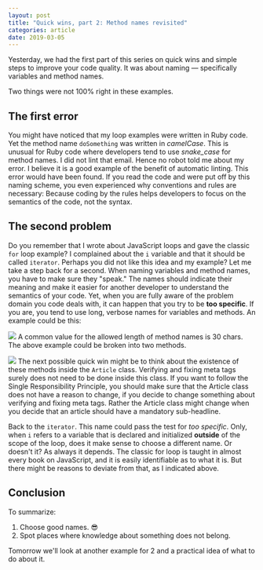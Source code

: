 ```yaml
---
layout: post
title: "Quick wins, part 2: Method names revisited"
categories: article
date: 2019-03-05
---
```



Yesterday, we had the first part of this series on quick wins and simple steps to improve your code quality. It was about naming — specifically variables and method names.

Two things were not 100% right in these examples.

## The first error

You might have noticed that my loop examples were written in Ruby code. Yet the method name `doSomething` was written in _camelCase_. This is unusual for Ruby code where developers tend to use _snake\_case_ for method names.
I did not lint that email. Hence no robot told me about my error. I believe it is a good example of the benefit of automatic linting. This error would have been found. If you read the code and were put off by this naming scheme, you even experienced why conventions and rules are necessary: Because coding by the rules helps developers to focus on the semantics of the code, not the syntax.

## The second problem

Do you remember that I wrote about JavaScript loops and gave the classic `for` loop example? I complained about the `i` variable and that it should be called `iterator`. Perhaps you did not like this idea and my example? Let me take a step back for a second.
When naming variables and method names, you have to make sure they "speak." The names should indicate their meaning and make it easier for another developer to understand the semantics of your code. Yet, when you are fully aware of the problem domain you code deals with, it can happen that you try to be **too specific**. If you are, you tend to use long, verbose names for variables and methods. An example could be this:

![][image-1]
A common value for the allowed length of method names is 30 chars. The above example could be broken into two methods.

![][image-2]
The next possible quick win might be to think about the existence of these methods inside the `Article` class. Verifying and fixing meta tags surely does not need to be done inside this class. If you want to follow the Single Responsibility Principle, you should make sure that the Article class does not have a reason to change, if you decide to change something about verifying and fixing meta tags. Rather the Article class might change when you decide that an article should have a mandatory sub-headline.

Back to the `iterator`. This name could pass the test for _too specific_. Only, when `i` refers to a variable that is declared and initialized **outside** of the scope of the loop, does it make sense to choose a different name. Or doesn't it? As always it depends. The classic for loop is taught in almost every book on JavaScript, and it is easily identifiable as to what it is. But there might be reasons to deviate from that, as I indicated above.

## Conclusion

To summarize:
1. Choose good names. 😎
2. Spot places where knowledge about something does not belong.

Tomorrow we'll look at another example for 2 and a practical idea of what to do about it.

[image-1]:	https://holgerfrohloff.de/wp-content/uploads/2019/03/example1.png
[image-2]:	https://holgerfrohloff.de/wp-content/uploads/2019/03/example2.png